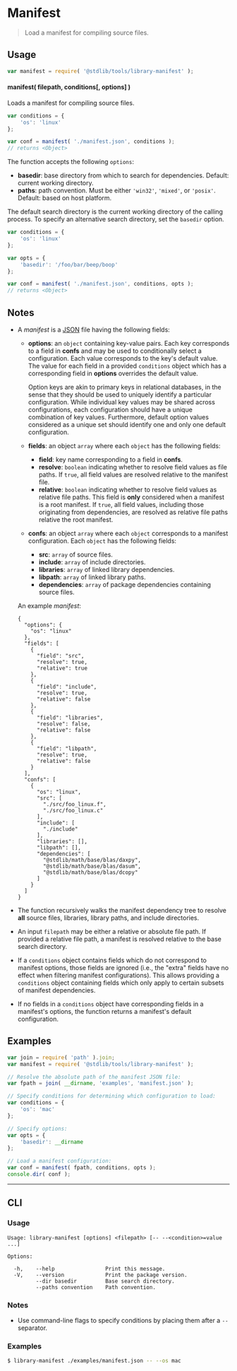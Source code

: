 # Manifest

> Load a manifest for compiling source files.


<!-- Section to include introductory text. Make sure to keep an empty line after the intro `section` element and another before the `/section` close. -->

<section class="intro">

</section>

<!-- /.intro -->

<!-- Package usage documentation. -->

<section class="usage">

## Usage

``` javascript
var manifest = require( '@stdlib/tools/library-manifest' );
```

#### manifest( filepath, conditions\[, options\] )

Loads a manifest for compiling source files.

``` javascript
var conditions = {
    'os': 'linux'
};

var conf = manifest( './manifest.json', conditions );
// returns <Object>
```

The function accepts the following `options`:

* __basedir__: base directory from which to search for dependencies. Default: current working directory.
* __paths__: path convention. Must be either `'win32'`, `'mixed'`, or `'posix'`. Default: based on host platform.

The default search directory is the current working directory of the calling process. To specify an alternative search directory, set the `basedir` option.

``` javascript
var conditions = {
    'os': 'linux'
};

var opts = {
    'basedir': '/foo/bar/beep/boop'
};

var conf = manifest( './manifest.json', conditions, opts );
// returns <Object>
```

</section>

<!-- /.usage -->

<!-- Package usage notes. Make sure to keep an empty line after the `section` element and another before the `/section` close. -->

<section class="notes">

## Notes

* A *manifest* is a [JSON][json] file having the following fields:

  - __options__: an `object` containing key-value pairs. Each key corresponds to a field in __confs__ and may be used to conditionally select a configuration. Each value corresponds to the key's default value. The value for each field in a provided `conditions` object which has a corresponding field in __options__ overrides the default value.

    Option keys are akin to primary keys in relational databases, in the sense that they should be used to uniquely identify a particular configuration. While individual key values may be shared across configurations, each configuration should have a unique combination of key values. Furthermore, default option values considered as a unique set should identify one and only one default configuration.

  - __fields__: an object `array` where each `object` has the following fields:

    - __field__: key name corresponding to a field in __confs__.
    - __resolve__: `boolean` indicating whether to resolve field values as file paths. If `true`, all field values are resolved relative to the manifest file.
    - __relative__: `boolean` indicating whether to resolve field values as relative file paths. This field is __only__ considered when a manifest is a root manifest. If `true`, all field values, including those originating from dependencies, are resolved as relative file paths relative the root manifest.

  - __confs__: an object `array` where each `object` corresponds to a manifest configuration. Each `object` has the following fields:

    - __src__: `array` of source files.
    - __include__: `array` of include directories.
    - __libraries__: `array` of linked library dependencies.
    - __libpath__: `array` of linked library paths.
    - __dependencies__: `array` of package dependencies containing source files.

  An example *manifest*:

  ``` text
  {
    "options": {
      "os": "linux"
    },
    "fields": [
      {
        "field": "src",
        "resolve": true,
        "relative": true
      },
      {
        "field": "include",
        "resolve": true,
        "relative": false
      },
      {
        "field": "libraries",
        "resolve": false,
        "relative": false
      },
      {
        "field": "libpath",
        "resolve": true,
        "relative": false
      }
    ],
    "confs": [
      {
        "os": "linux",
        "src": [
          "./src/foo_linux.f",
          "./src/foo_linux.c"
        ],
        "include": [
          "./include"
        ],
        "libraries": [],
        "libpath": [],
        "dependencies": [
          "@stdlib/math/base/blas/daxpy",
          "@stdlib/math/base/blas/dasum",
          "@stdlib/math/base/blas/dcopy"
        ]
      }
    ]
  }   
  ```

* The function recursively walks the manifest dependency tree to resolve __all__ source files, libraries, library paths, and include directories.

* An input `filepath` may be either a relative or absolute file path. If provided a relative file path, a manifest is resolved relative to the base search directory.

* If a `conditions` object contains fields which do not correspond to manifest options, those fields are ignored (i.e., the "extra" fields have no effect when filtering manifest configurations). This allows providing a `conditions` object containing fields which only apply to certain subsets of manifest dependencies.

* If no fields in a `conditions` object have corresponding fields in a manifest's options, the function returns a manifest's default configuration.

</section>

<!-- /.notes -->

<!-- Package usage examples. -->

<section class="examples">

## Examples

``` javascript
var join = require( 'path' ).join;
var manifest = require( '@stdlib/tools/library-manifest' );

// Resolve the absolute path of the manifest JSON file:
var fpath = join( __dirname, 'examples', 'manifest.json' );

// Specify conditions for determining which configuration to load:
var conditions = {
    'os': 'mac'
};

// Specify options:
var opts = {
    'basedir': __dirname
};

// Load a manifest configuration:
var conf = manifest( fpath, conditions, opts );
console.dir( conf );
```

</section>

<!-- /.examples -->


<!-- Section for describing a command-line interface. -->

---

<section class="cli">

## CLI

<!-- CLI usage documentation. -->

<section class="usage">

### Usage

``` text
Usage: library-manifest [options] <filepath> [-- --<condition>=value ...]

Options:

  -h,    --help                Print this message.
  -V,    --version             Print the package version.
         --dir basedir         Base search directory.
         --paths convention    Path convention.
```

</section>

<!-- /.usage -->

<!-- CLI usage notes. Make sure to keep an empty line after the `section` element and another before the `/section` close. -->

<section class="notes">

### Notes

* Use command-line flags to specify conditions by placing them after a `--` separator.

</section>

<!-- /.notes -->

<!-- CLI usage examples. -->

<section class="examples">

### Examples

``` bash
$ library-manifest ./examples/manifest.json -- --os mac
```

</section>

<!-- /.examples -->

</section>

<!-- /.cli -->


<!-- Section to include cited references. If references are included, add a horizontal rule *before* the section. Make sure to keep an empty line after the `section` element and another before the `/section` close. -->

<section class="references">

</section>

<!-- /.references -->

<!-- Section for all links. Make sure to keep an empty line after the `section` element and another before the `/section` close. -->

<section class="links">

[json]: http://www.json.org/

</section>

<!-- /.links -->
